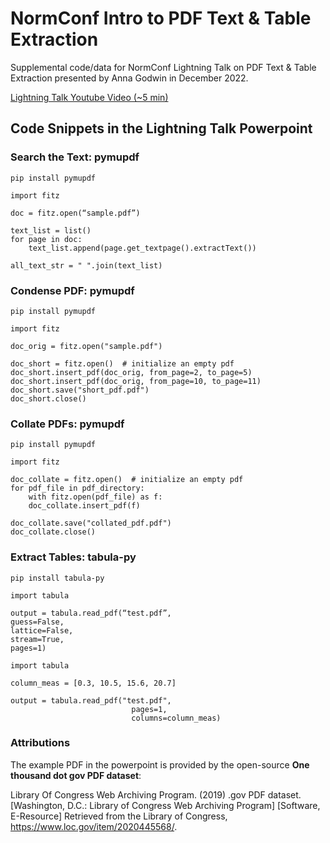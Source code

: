 # NormConf Intro to PDF Text & Table Extraction

Supplemental code/data for NormConf Lightning Talk on PDF Text & Table Extraction presented by Anna Godwin in December 2022. 

[Lightning Talk Youtube Video (~5 min)](https://www.youtube.com/watch?v=rB_yaWEHhtM)

## Code Snippets in the Lightning Talk Powerpoint

### Search the Text: pymupdf

```
pip install pymupdf
```

```
import fitz

doc = fitz.open(“sample.pdf”)

text_list = list()
for page in doc:
	text_list.append(page.get_textpage().extractText())

all_text_str = " ".join(text_list)
```

### Condense PDF: pymupdf

```
pip install pymupdf
```

```
import fitz

doc_orig = fitz.open("sample.pdf")

doc_short = fitz.open()  # initialize an empty pdf
doc_short.insert_pdf(doc_orig, from_page=2, to_page=5)
doc_short.insert_pdf(doc_orig, from_page=10, to_page=11)
doc_short.save("short_pdf.pdf")
doc_short.close()
```


### Collate PDFs: pymupdf

```
pip install pymupdf
```

```
import fitz

doc_collate = fitz.open()  # initialize an empty pdf
for pdf_file in pdf_directory:
	with fitz.open(pdf_file) as f:
	doc_collate.insert_pdf(f)

doc_collate.save("collated_pdf.pdf")
doc_collate.close()
```

### Extract Tables: tabula-py

```
pip install tabula-py
```

```
import tabula

output = tabula.read_pdf(“test.pdf”,
guess=False, 
lattice=False,
stream=True,
pages=1)
```

```
import tabula

column_meas = [0.3, 10.5, 15.6, 20.7]

output = tabula.read_pdf("test.pdf",
                      	   pages=1,
                      	   columns=column_meas)
```



### Attributions

The example PDF in the powerpoint is provided by the open-source **One thousand dot gov PDF dataset**:

Library Of Congress Web Archiving Program. (2019) .gov PDF dataset. [Washington, D.C.: Library of Congress Web Archiving Program] [Software, E-Resource] Retrieved from the Library of Congress, https://www.loc.gov/item/2020445568/.
